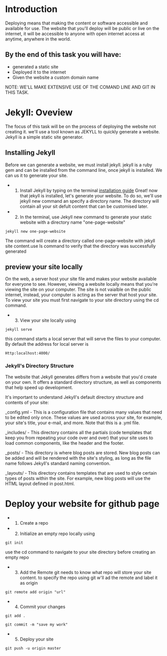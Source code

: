# Introduction
Deploying means that making the content or software accessible and available for use. The website that you'll deploy will be public or live on the internet, it will be accessible to anyone with open internet access at anytime, anywhere in the world.
## By the end of this task you will have:
* generated a static site
* Deployed it to the internet
* Given the website a custom domain name

NOTE: WE'LL MAKE EXTENSIVE USE OF THE COMAND LINE AND GIT IN THIS TASK.

# Jekyll: Oveview
The focus of this task will be on the process of deploying the website not creating it. we'll use a tool known as JEKYLL to quickly generate a website. Jekyll is a simple static site generator. 
## Installing Jekyll
Before we can generate a website, we must install jekyll. jekyll is a ruby gem and can be installed from the command line, once jekyll is installed. We can us it to generate your site.
* 1. Install Jekyll by typing on the terminal 
[installation guide](https://jekyllrb.com/docs/installation)
Great! now that jekyll is installed, let's generate your website. To do so, we'll use jekyll new command an specify a directory name. The directory will contain all your sit defult content that can be customised later.
* 2. In the terminal, use Jekyll new command to generate your static website with a directory name "one-page-website"
```
jekyll new one-page-website
```
The command will create a directory called one-page-website with jekyll site content.use ls command to verify that the directory was successfully generated

## preview your site locally
On the web, a server host your site file amd makes your website available for everyone to see. However, viewing a website locally means that you're viewing the site on your computer. The site is not vaialble on the public internet, instead, your computer is acting as the server that host your site. To view your site you must first navigate to your site directory using the cd command.

* 3. View your site locally using
```
jekyll serve
```
this command starts a local server that will serve the files to your computer. By default the address for local server is 
```
Http:localhost:4000/
```
### Jekyll's Directory Structure
The website that Jekyll generates differs from a website that you'd create on your own. It offers a standard directory structure, as well as components that help speed up development.

It's important to understand Jekyll's default directory structure and contents of your site:

_config.yml - This is a configuration file that contains many values that need to be edited only once. These values are used across your site, for example, your site's title, your e-mail, and more. Note that this is a .yml file.

_includes/ - This directory contains all the partials (code templates that keep you from repeating your code over and over) that your site uses to load common components, like the header and the footer.

_posts/ - This directory is where blog posts are stored. New blog posts can be added and will be rendered with the site's styling, as long as the file name follows Jekyll's standard naming convention.

_layouts/ - This directory contains templates that are used to style certain types of posts within the site. For example, new blog posts will use the HTML layout defined in post.html.

# Deploy your website for github page
* 1. Create a repo
* 2. Initialize an empty repo locally using
```
git init
```
use the cd command to navigate to your site directory before creating an empty repo
* 3. Add the Remote
git needs to know what repo will store your site content. to specify the repo using git w'll ad the remote and label it as origin
```
git remote add origin "url"
```
* 4. Commit your changes
```
git add .
```
```
git commit -m "save my work"
```
* 5. Deploy your site
```
git push -u origin master
```
